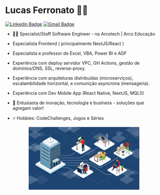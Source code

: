 # Lucas Ferronato :man_technologist:
[![Linkedin Badge](https://img.shields.io/badge/-LinkedIn-blue?style=for-the-badge&logo=Linkedin&logoColor=white&link=https://www.linkedin.com/in/lucasferronato/)](https://www.linkedin.com/in/lucasferronato/)
[![Gmail Badge](https://img.shields.io/badge/-Gmail-c14438?style=for-the-badge&logo=Gmail&logoColor=white&link=mailto:lucas.fe.pelle@gmail.com)](mailto:lucas.fe.pelle@gmail.com)

- 👨‍💻 Specialist/Staff Software Engineer - na Arcotech | Arco Educação

- Especialista Frontend ( principalmente NextJS/React )

- Especialista e professor de Excel, VBA, Power BI e ADF

- Experiência com deploy servidor VPC, GH Actions, gestão de domínios/DNS, SSL, reverse-proxy.

- Experiência com arquiteturas distribuídas (microserviços), escalambilidade horizontal, e comunição asyncrona (mensageria).

- Experiência com Dev Mobile App (React Native, NextJS, MQL5)

- 💬 Entusiasta de inovação, tecnologia e business - soluções que agregam valor!

- ⚡ Hobbies: CodeChallenges, Jogos e Séries

<center>
<img src="building.gif" alt="Building the Future" style="height: 200px; width:354px;"/>
</center>
